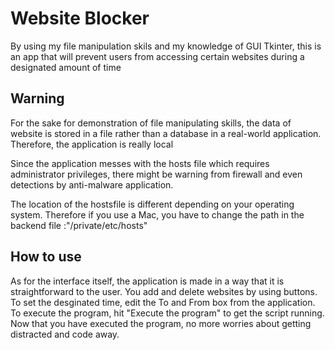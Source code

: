 # Website Blocker
By using my file manipulation skils and my knowledge of GUI Tkinter, this is an app that will prevent users from accessing certain websites during a designated amount of time
## Warning
For the sake for demonstration of file manipulating skills, the data of website is stored in a file rather than a database in a real-world 
application. Therefore, the application is really local

Since the application messes with the hosts file which requires administrator privileges, there might be warning from firewall and even detections by anti-malware application.

The location of the hostsfile is different depending on your operating system. Therefore if you use a Mac, you have to change the path in the backend file :"/private/etc/hosts"

## How to use
As for the interface itself, the application is made in a way that it is straightforward to the user. You add and delete websites by using buttons. To set the desginated time, edit the To and From box from the application. To execute the program, hit "Execute the program" to get the script running.
Now that you have executed the program, no more worries about getting distracted and code away.
